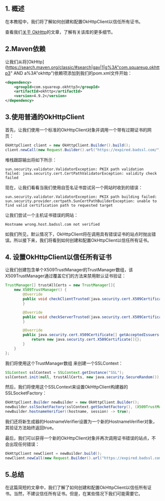 ## 1. 概述

在本教程中，我们将了解如何创建和配置OkHttpClient以信任所有证书。

查看我们[关于 OkHttp](https://www.baeldung.com/tag/okhttp/)的文章，了解有关该库的更多细节。

## 2.Maven依赖

让我们从将[OkHttp](https://search.maven.org/classic/#search|gav|1|g%3A"com.squareup.okhttp3" AND a%3A"okhttp")依赖项添加到我们的pom.xml文件开始：

```xml
<dependency>
    <groupId>com.squareup.okhttp3</groupId>
    <artifactId>okhttp</artifactId>
    <version>4.9.2</version>
</dependency>
```

## 3.使用普通的OkHttpClient

首先，让我们使用一个标准的OkHttpClient对象并调用一个带有过期证书的网页：

```java
OkHttpClient client = new OkHttpClient.Builder().build();
client.newCall(new Request.Builder().url("https://expired.badssl.com/").build()).execute();
```

堆栈跟踪输出将如下所示：

```plaintext
sun.security.validator.ValidatorException: PKIX path validation failed: java.security.cert.CertPathValidatorException: validity check failed
```

现在，让我们看看当我们使用自签名证书尝试另一个网站时收到的错误：

```plaintext
sun.security.validator.ValidatorException: PKIX path building failed: sun.security.provider.certpath.SunCertPathBuilderException: unable to find valid certification path to requested target
```

让我们尝试一个主机证书错误的网站：

```plaintext
Hostname wrong.host.badssl.com not verified
```

如我们所见，默认情况下，OkHttpClient将在调用具有错误证书的站点时抛出错误。所以接下来，我们将看到如何创建和配置OkHttpClient以信任所有证书。

## 4. 设置OkHttpClient以信任所有证书

让我们创建包含单个X509TrustManager的TrustManager数组，该 X509TrustManager通过覆盖它们的方法来禁用默认证书验证：

```java
TrustManager[] trustAllCerts = new TrustManager[]{
    new X509TrustManager() {
        @Override
        public void checkClientTrusted(java.security.cert.X509Certificate[] chain, String authType) {
        }

        @Override
        public void checkServerTrusted(java.security.cert.X509Certificate[] chain, String authType) {
        }

        @Override
        public java.security.cert.X509Certificate[] getAcceptedIssuers() {
            return new java.security.cert.X509Certificate[]{};
        }
    }
};
```

我们将使用这个TrustManager数组 来创建一个SSLContext：

```java
SSLContext sslContext = SSLContext.getInstance("SSL");
sslContext.init(null, trustAllCerts, new java.security.SecureRandom());
```

然后，我们将使用这个SSLContext来设置OkHttpClient构建器的SSLSocketFactory：

```java
OkHttpClient.Builder newBuilder = new OkHttpClient.Builder();
newBuilder.sslSocketFactory(sslContext.getSocketFactory(), (X509TrustManager) trustAllCerts[0]);
newBuilder.hostnameVerifier((hostname, session) -> true);
```

我们还将新生成器的HostnameVerifier设置为一个新的HostnameVerifier对象，其验证方法始终返回true。

最后，我们可以获得一个新的OkHttpClient对象并再次调用证书错误的站点，不会出现任何错误：

```java
OkHttpClient newClient = newBuilder.build();
newClient.newCall(new Request.Builder().url("https://expired.badssl.com/").build()).execute();
```

## 5.总结

在这篇简短的文章中，我们了解了如何创建和配置OkHttpClient以信任所有证书。当然，不建议信任所有证书。但是，在某些情况下我们可能需要它。